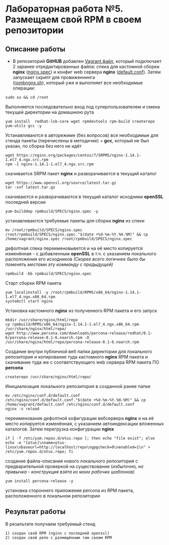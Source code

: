 # Лабораторная работа №5.  Размещаем свой RPM в своем репозитории
 


## Описание работы

* В репозиторий **GitHUB** добавлен [Vagrant файл](https://github.com/alexeybobovsky/OTUS_Lab/blob/master/lab5/Vagrantfile),  который подключает 2 заранее отредактированных файла: спека для кастомной сборки **nginx** ([nginx.spec](https://github.com/alexeybobovsky/OTUS_Lab/blob/master/lab5/nginx.spec))
и конфиг web сервера  **nginx** ([default.conf](https://github.com/alexeybobovsky/OTUS_Lab/blob/master/lab5/default.conf)).  Затем запускает скрипт для провиженнинга   
([rpmbngnx.sh](https://github.com/alexeybobovsky/OTUS_Lab/blob/master/lab5/rpmbngnx.sh)), который уже и выполняет все необходимые операции:

```
sudo su && cd /root
```
Выполняется последовательно вход под суперпользователем и смена текущей директории на домашнюю рута
```
yum install  redhat-lsb-core wget rpmdevtools rpm-build createrepo yum-utils gcc -y
```
Устанавливаются в авторежиме (без вопросов) все необходимые для стенда пакеты (перечислены в методичке) + **gcc**, который не был указан, по сборка без него не идёт
```
wget https://nginx.org/packages/centos/7/SRPMS/nginx-1.14.1-1.el7_4.ngx.src.rpm
rpm -i nginx-1.14.1-1.el7_4.ngx.src.rpm
```
скачивается SRPM пакет **nginx** и разворачивается в текущий каталог 
```
wget https://www.openssl.org/source/latest.tar.gz
tar -xvf latest.tar.gz
```
скачиваются и разворачиваются в текущий каталог исходники  **openSSL** последней версии

```
yum-builddep rpmbuild/SPECS/nginx.spec -y
```
устанавливаются требуемые пакеты для сборки **nginx** из спеки
```
mv /root/rpmbuild/SPECS/nginx.spec /root/rpmbuild/SPECS/nginx.spec."$(date +%d-%m-%Y.%H.%M)" && cp /home/vagrant/nginx.spec /root/rpmbuild/SPECS/nginx.spec
```
дефолтная спека переименовывется и на её место копируется изменённая - с добавленным **openSSL** в т.ч. с указанием локального расположения его исходников 
*(Скорее всего логичнее было бы поменять местами эту комманду с предыдущей)*
```
rpmbuild -bb rpmbuild/SPECS/nginx.spec
```
Старт сборки RPM пакета

```
yum localinstall -y /root/rpmbuild/RPMS/x86_64/nginx-1.14.1-1.el7_4.ngx.x86_64.rpm
systemctl start nginx
```
Установка   кастомного **nginx** из полученного  RPM пакета и его запуск

```
mkdir /usr/share/nginx/html/repo
cp rpmbuild/RPMS/x86_64/nginx-1.14.1-1.el7_4.ngx.x86_64.rpm /usr/share/nginx/html/repo/
wget http://www.percona.com/downloads/percona-release/redhat/0.1-6/percona-release-0.1-6.noarch.rpm -O /usr/share/nginx/html/repo/percona-release-0.1-6.noarch.rpm
```
Создание внутри публичной веб папки директории для локального репозитория и копирование туда кастомного  **nginx** RPM пакета и скачивание туда же с  соответствующего web сервера RPM пакета ПО **percona**
```
createrepo /usr/share/nginx/html/repo/
```
Инициализация локального репозитория в созданной ранее папке
```
mv /etc/nginx/conf.d/default.conf /etc/nginx/conf.d/default.conf."$(date +%d-%m-%Y.%H.%M)" && cp /home/vagrant/default.conf /etc/nginx/conf.d/default.conf
nginx -s reload
```
переименование дефолтной кофигурации вебсервера **nginx** и  на её место копируется изменённая, с указанием автоиндексации вложенных каталогов. Затем перегрузка конфигурации **nginx**

```
if [ -f /etc/yum.repos.d/otus.repo ]; then echo "file exist"; else echo -e "[otus]\nname=otus-linux\nbaseurl=http://localhost/repo\ngpgcheck=0\nenabled=1\n" >  /etc/yum.repos.d/otus.repo; fi
```
создание файла-описания нового локального репозитория с предварительной проверкой на существование (*избыточно, но привычка - конструкция взята из моих рабочих шаблонов*)
```
yum install percona-release -y
```
установка стороннего приложения percona из RPM пакета, расположенного в локальном репозитории

## Результат работы 
  В резальтате получаем требуемый стенд 
```
1) создан свой RPM (nginx с последней openssl)
2) создан свой репо с размещённым там своим RPM

```

